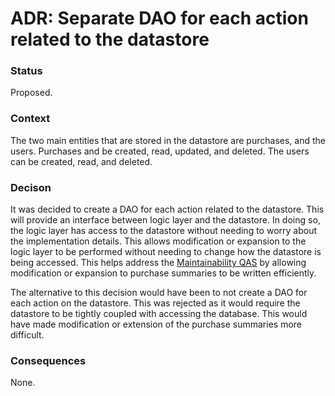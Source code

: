 # ADR: Separate DAO for each action related to the datastore
### Status
Proposed.

### Context
The two main entities that are stored in the datastore are purchases, and the users. Purchases and be created, read, updated, and deleted. The users can be created, read, and deleted.

### Decison
It was decided to create a DAO for each action related to the datastore. This will provide an interface between logic layer and the datastore. In doing so, the logic layer has access to the datastore without needing to worry about the implementation details. This allows modification or expansion to the logic layer to be performed without needing to change how the datastore is being accessed. This helps address the [Maintainability QAS](https://github.com/seng350/seng350f19-project-2-1/issues/10) by allowing modification or expansion to purchase summaries to be written efficiently. 

The alternative to this decision would have been to not create a DAO for each action on the datastore. This was rejected as it would require the datastore to be tightly coupled with accessing the database. This would have made modification or extension of the purchase summaries more difficult.

### Consequences
None.
